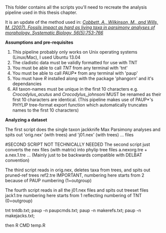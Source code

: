 This folder contains all the scripts you'll need to recreate the analysis pipeline used in this thesis chapter.

It is an update of the method used in:
[*Cobbett, A., Wilkinson, M., and Wills, M. (2007). Fossils impact as hard as living taxa in parsimony analyses of morphology. Systematic Biology, 56(5):753-766*](http://dx.doi.org/10.1080/10635150701627296)


**Assumptions and pre-requisites**

1. This pipeline probably only works on Unix operating systems (Linux/Mac), I used Ubuntu 13.04
2. The cladistic data must be validly formatted for use with TNT
3. You must be able to call *TNT* from any terminal with 'tnt'
4. You must be able to call *PAUP\** from any terminal with 'paup'
5. You must have *R* installed along with the package 'phangorn' and it's dependancies
6. All taxon-names must be unique in the first 10 characters e.g. *Crocodylus\_acutus* and *Crocodylus\_johnsoni* MUST be renamed as their first 10 characters are identical. (This pipeline makes use of PAUP\*'s PHYLIP tree-format export function which automatically truncates names to the first 10 characters)


**Analyzing a dataset**




The first script does the single taxon jackknife Max Parsimony analyses 
and spits out 'orig.nex' (with trees) and 'j01.nex' (with trees) ... files

#SECOND SCRIPT NOT TECHNICALLY NEEDED
The second script just converts the nex files (with matrix) into phylip tree files 
a.nexorg.tre + a.nex.1.tre ...   (Mainly just to be backwards compatible with DELBAT convention)

The third script reads in orig.nex, deletes taxa from trees, and spits out pruned-ref trees ref2.tre
IMPORTANT, numbering here starts from 2 because of PAUP numbering (1=outgroup)

The fourth script reads in all the j01.nex files and spits out treeset files jack1.tre
numbering here starts from 1 reflecting numbering of TNT (0=outgroup)

tnt tntdb.txt; paup -n paupcmds.txt; paup -n makerefs.txt; paup -n makejacks.txt;

then R CMD temp.R

